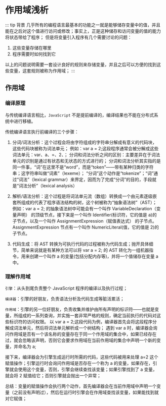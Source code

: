 # 作用域浅析

::: tip 背景
几乎所有的编程语言最基本的功能之一就是能够储存变量中的值，并且能在之后对这个值进行访问或修改；事实上，正是这种储存和访问变量的值的能力将状态带给了程序；
但是将变量引入程序有几个需要讨论的问题：

1. 这些变量存储在哪里
2. 程序需要时如何找到它

以上的问题说明需要一套设计良好的规则来存储变量，并且之后可以方便的找到这些变量，这套规则被称为作用域；
:::

## 作用域

### 编译原理

与传统编译语言相比，`JavaScript` 不是提前编译的，编译结果也不能在分布式系统中进行移植。

传统编译语言执行前编译的三个步骤：

1. 分词/词法分析：这个过程会将由字符组成的字符串分解成有意义的代码块，这些代码块被称为词法单元；
   例如：var a = 2;这段程序通常会被分解成这些词法单元：var、a、=、2、；
   分词和词法分析之间的区别：主要差异在于词法单元的识别是通过有状态和无状态的方式进行的；
   分词和词法分析其实指的是同一件事，“词”在这里不是“word”，而是“token”——带有某种归类的字符串；这字符串叫做“词素”（lexeme）；
   “分词”这个动作是“tokenize”；“词”通过“词法”（lexical grammar）来界定，因而为了完成“分词”的目的，手段就是“词法分析”（lexical analysis）

2. 解析/语法分析：这个过程是将词法单元流（数组）转换成一个由元素逐级嵌套所组成的代表了程序语法结构的树，这个树被称为“抽象语法树”（AST）；
   例如：var a = 2; 的抽象语法树中可能会有一个叫作 VariableDeclaration（变量声明） 的顶级节点，接下来是一个叫作 Identifier(标识符，它的值是 a)的子节点，以及一个叫作 AssignmentExpression（赋值表达式） 的子节点。AssignmentExpression 节点有一个叫作 NumericLiteral(值，它的值是 2)的子节点。
3. 代码生成：将 AST 转换为可执行代码的过程被称为代码生成；抛开具体细节，简单来说就是有某种方法可以将 var a = 2; 的 AST 转化为一组机器指令，用来创建一个叫作 a 的变量(包括分配内存等)，并将一个值储存在变量 a 中。

### 理解作用域

`引擎`：从头到尾负责整个 JavaScript 程序的编译以及执行过程；

`编译器`：引擎的好朋友，负责语法分析及代码生成等脏活累活；

`作用域`：引擎的另一位好朋友，负责收集并维护由所有声明的标识符——也就是变量，所组成的一系列查询，并实施一套非常严格的规则，确定当前执行的代码对这些标识符的访问权限。
以 var a = 2;这段代码为例，编译器首先会将这段程序分解成词法单元，然后将词法单元解析成一个树结构；
遇到 var a 时，编译器会询问作用域是否有一个该名称的变量存在于同一个作用域的集合中，如果已经存在过，就会忽略该声明，否则它会要求作用域在当前作用域的集合中声明一个新的变量，并命名为 a;

接下来，编译器会为引擎生成运行时所需的代码，这些代码被用来处理 a=2 这个赋值操作；引擎运行时会询问作用域是否存在一个称为 a 的变量，如果存在，引擎就会使用这个变量，否则，引擎会继续查找该变量；如果引擎找到了 a 变量，就会将 2 赋值给它；否则引擎就会抛出一个异常；

总结：变量的赋值操作会执行两个动作，首先编译器会在当前作用域中声明一个变量（之前没有声明过），然后在运行时引擎会在作用域查找该变量，如果能找到就对它赋值；
